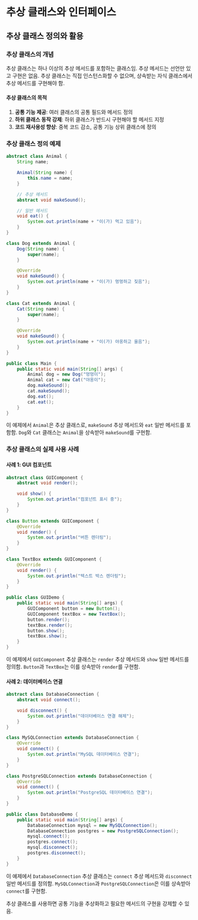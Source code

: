 # 추상 클래스와 인터페이스

## 추상 클래스 정의와 활용

### 추상 클래스의 개념

추상 클래스는 하나 이상의 추상 메서드를 포함하는 클래스임. 추상 메서드는 선언만 있고 구현은 없음. 추상 클래스는 직접 인스턴스화할 수 없으며, 상속받는 자식 클래스에서 추상 메서드를 구현해야 함.

#### 추상 클래스의 목적

1. **공통 기능 제공**: 여러 클래스의 공통 필드와 메서드 정의
2. **하위 클래스 동작 강제**: 하위 클래스가 반드시 구현해야 할 메서드 지정
3. **코드 재사용성 향상**: 중복 코드 감소, 공통 기능 상위 클래스에 정의

### 추상 클래스 정의 예제

```java
abstract class Animal {
    String name;

    Animal(String name) {
        this.name = name;
    }

    // 추상 메서드
    abstract void makeSound();

    // 일반 메서드
    void eat() {
        System.out.println(name + "이(가) 먹고 있음");
    }
}

class Dog extends Animal {
    Dog(String name) {
        super(name);
    }

    @Override
    void makeSound() {
        System.out.println(name + "이(가) 멍멍하고 짖음");
    }
}

class Cat extends Animal {
    Cat(String name) {
        super(name);
    }

    @Override
    void makeSound() {
        System.out.println(name + "이(가) 야옹하고 울음");
    }
}

public class Main {
    public static void main(String[] args) {
        Animal dog = new Dog("멍멍이");
        Animal cat = new Cat("야옹이");
        dog.makeSound();
        cat.makeSound();
        dog.eat();
        cat.eat();
    }
}
```

이 예제에서 `Animal`은 추상 클래스로, `makeSound` 추상 메서드와 `eat` 일반 메서드를 포함함. `Dog`와 `Cat` 클래스는 `Animal`을 상속받아 `makeSound`를 구현함.

### 추상 클래스의 실제 사용 사례

#### 사례 1: GUI 컴포넌트

```java
abstract class GUIComponent {
    abstract void render();

    void show() {
        System.out.println("컴포넌트 표시 중");
    }
}

class Button extends GUIComponent {
    @Override
    void render() {
        System.out.println("버튼 렌더링");
    }
}

class TextBox extends GUIComponent {
    @Override
    void render() {
        System.out.println("텍스트 박스 렌더링");
    }
}

public class GUIDemo {
    public static void main(String[] args) {
        GUIComponent button = new Button();
        GUIComponent textBox = new TextBox();
        button.render();
        textBox.render();
        button.show();
        textBox.show();
    }
}
```

이 예제에서 `GUIComponent` 추상 클래스는 `render` 추상 메서드와 `show` 일반 메서드를 정의함. `Button`과 `TextBox`는 이를 상속받아 `render`를 구현함.

#### 사례 2: 데이터베이스 연결

```java
abstract class DatabaseConnection {
    abstract void connect();

    void disconnect() {
        System.out.println("데이터베이스 연결 해제");
    }
}

class MySQLConnection extends DatabaseConnection {
    @Override
    void connect() {
        System.out.println("MySQL 데이터베이스 연결");
    }
}

class PostgreSQLConnection extends DatabaseConnection {
    @Override
    void connect() {
        System.out.println("PostgreSQL 데이터베이스 연결");
    }
}

public class DatabaseDemo {
    public static void main(String[] args) {
        DatabaseConnection mysql = new MySQLConnection();
        DatabaseConnection postgres = new PostgreSQLConnection();
        mysql.connect();
        postgres.connect();
        mysql.disconnect();
        postgres.disconnect();
    }
}
```

이 예제에서 `DatabaseConnection` 추상 클래스는 `connect` 추상 메서드와 `disconnect` 일반 메서드를 정의함. `MySQLConnection`과 `PostgreSQLConnection`은 이를 상속받아 `connect`를 구현함.

추상 클래스를 사용하면 공통 기능을 추상화하고 필요한 메서드의 구현을 강제할 수 있음.
